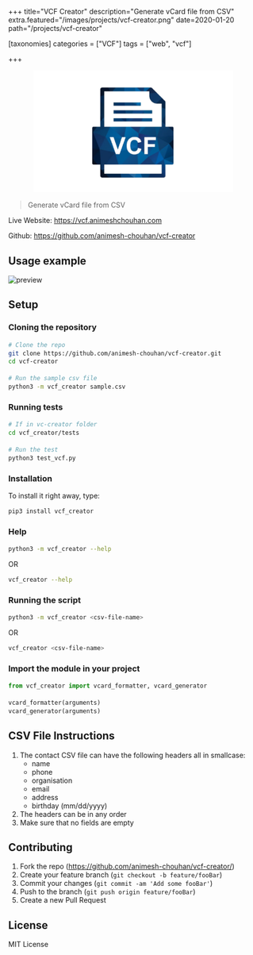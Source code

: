 +++
title="VCF Creator"
description="Generate vCard file from CSV"
extra.featured="/images/projects/vcf-creator.png"
date=2020-01-20
path="/projects/vcf-creator"

[taxonomies]
categories = ["VCF"]
tags = ["web", "vcf"]

+++

<!-- more -->
<p align="center">
   <img src="/images/projects/vcf-creator.png" alt="vcf-creator" style="max-width:80%;"/>
</p>

> Generate vCard file from CSV

Live Website: https://vcf.animeshchouhan.com

Github: https://github.com/animesh-chouhan/vcf-creator

## Usage example

![preview](https://raw.githubusercontent.com/animesh-chouhan/vcf-creator/main/assets/preview.gif)

<!-- Click on the play button to see an example download.
[![asciicast](https://asciinema.org/a/422828.svg)](https://asciinema.org/a/422828) -->

## Setup

### Cloning the repository

```sh
# Clone the repo
git clone https://github.com/animesh-chouhan/vcf-creator.git
cd vcf-creator

# Run the sample csv file
python3 -m vcf_creator sample.csv
```

### Running tests

```sh
# If in vc-creator folder
cd vcf_creator/tests

# Run the test
python3 test_vcf.py
```

### Installation

To install it right away, type:

```sh
pip3 install vcf_creator
```

### Help

```sh
python3 -m vcf_creator --help
```

OR

```sh
vcf_creator --help
```

### Running the script

```sh
python3 -m vcf_creator <csv-file-name>
```

OR

```sh
vcf_creator <csv-file-name>
```

### Import the module in your project

```python
from vcf_creator import vcard_formatter, vcard_generator

vcard_formatter(arguments)
vcard_generator(arguments)

```

## CSV File Instructions

1. The contact CSV file can have the following headers all in smallcase:
   - name
   - phone
   - organisation
   - email
   - address
   - birthday (mm/dd/yyyy)
2. The headers can be in any order
3. Make sure that no fields are empty

## Contributing

1. Fork the repo (<https://github.com/animesh-chouhan/vcf-creator/>)
2. Create your feature branch (`git checkout -b feature/fooBar`)
3. Commit your changes (`git commit -am 'Add some fooBar'`)
4. Push to the branch (`git push origin feature/fooBar`)
5. Create a new Pull Request

<!-- Markdown link & img dfn's -->

[license]: https://img.shields.io/github/license/animesh-chouhan/vcf-creator
[wiki]: https://github.com/animesh-chouhan/vcf-creator/wiki

## License

MIT License
